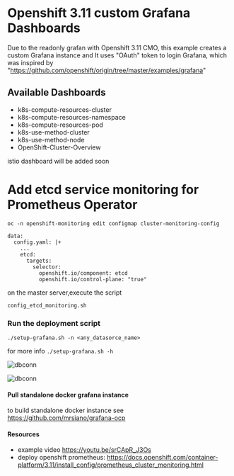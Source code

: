 # Openshift 3.11 custom Grafana Dashboards

Due to the readonly grafan with Openshift 3.11 CMO, this example creates a custom Grafana instance and It uses "OAuth" token to login Grafana,
which was inspired by "https://github.com/openshift/origin/tree/master/examples/grafana"

## Available Dashboards
- k8s-compute-resources-cluster
- k8s-compute-resources-namespace
- k8s-compute-resources-pod
- k8s-use-method-cluster
- k8s-use-method-node
- OpenShift-Cluster-Overview

istio dashboard will be added soon

# Add etcd service monitoring for Prometheus Operator
```
oc -n openshift-monitoring edit configmap cluster-monitoring-config

data:
  config.yaml: |+
    ...
    etcd:
      targets:
        selector:
          openshift.io/component: etcd
          openshift.io/control-plane: "true"
```
on the master server,execute the script

```
config_etcd_monitoring.sh

```

### Run the deployment script
``` 
./setup-grafana.sh -n <any_datasorce_name> 
```
for more info ```./setup-grafana.sh -h```

![dbconn](https://github.com/zhangchl007/quay/blob/master/img/db-connection.png)

![dbconn](https://github.com/zhangchl007/quay/blob/master/img/db-connection.png)


#### Pull standalone docker grafana instance
to build standalone docker instance see
https://github.com/mrsiano/grafana-ocp

#### Resources 
- example video https://youtu.be/srCApR_J3Os
- deploy openshift prometheus: https://docs.openshift.com/container-platform/3.11/install_config/prometheus_cluster_monitoring.html
